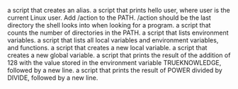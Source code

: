  a script that creates an alias.
a script that prints hello user, where user is the current Linux user.
Add /action to the PATH. /action should be the last directory the shell looks into when looking for a program.
 a script that counts the number of directories in the PATH.
a script that lists environment variables.
a script that lists all local variables and environment variables, and functions.
a script that creates a new local variable.
 a script that creates a new global variable.
a script that prints the result of the addition of 128 with the value stored in the environment variable TRUEKNOWLEDGE, followed by a new line.
a script that prints the result of POWER divided by DIVIDE, followed by a new line.
